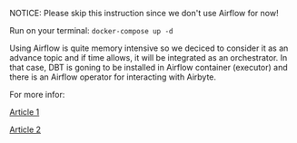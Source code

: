NOTICE: Please skip this instruction since we don't use Airflow for now!

Run on your terminal: `docker-compose up -d`

Using Airflow is quite memory intensive so we deciced to consider it as an advance topic and if time allows, it will be integrated as an orchestrator. In that case, DBT is goning to be installed in Airflow container (executor) and there is an Airflow operator for interacting with Airbyte.


For more infor:

[Article 1](https://medium.com/@Cartelis/launching-a-docker-based-modern-open-source-data-stack-a936b1bb0a43)

[Article 2](https://awstip.com/orchestrate-airbyte-using-apache-airflow-f410e7c8eb02)

